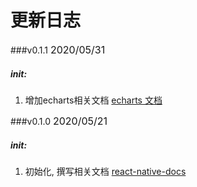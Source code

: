 # 更新日志

###v0.1.1  <span style="font-size: 16px;">2020/05/31</span>
##### init:
1. 增加echarts相关文档 [echarts 文档](../hole/charts.md)

###v0.1.0  <span style="font-size: 16px;">2020/05/21</span>
##### init:
1. 初始化, 撰写相关文档 [react-native-docs](https://github.com/xumengzi/react-native-docs)


